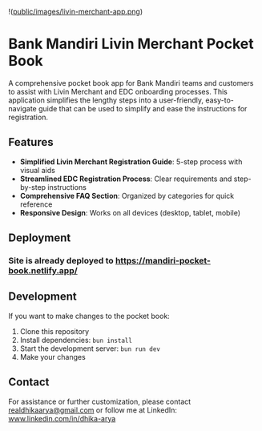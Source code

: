 !([public/images/livin-merchant-app.png](https://github.com/realdhikaarya/mandiri-pocket-book-lm/blob/main/public/images/livin-merchant-app.png))
# Bank Mandiri Livin Merchant Pocket Book

A comprehensive pocket book app for Bank Mandiri teams and customers to assist with Livin Merchant and EDC onboarding processes. This application simplifies the lengthy steps into a user-friendly, easy-to-navigate guide that can be used to simplify and ease the instructions for registration.

## Features

- **Simplified Livin Merchant Registration Guide**: 5-step process with visual aids
- **Streamlined EDC Registration Process**: Clear requirements and step-by-step instructions
- **Comprehensive FAQ Section**: Organized by categories for quick reference
- **Responsive Design**: Works on all devices (desktop, tablet, mobile)

## Deployment

### Site is already deployed to https://mandiri-pocket-book.netlify.app/

## Development

If you want to make changes to the pocket book:

1. Clone this repository
2. Install dependencies: `bun install`
3. Start the development server: `bun run dev`
4. Make your changes

## Contact

For assistance or further customization, please contact realdhikaarya@gmail.com or follow me at LinkedIn: www.linkedin.com/in/dhika-arya
